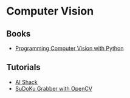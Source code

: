 # Computer Vision

## Books

- [Programming Computer Vision with Python](http://programmingcomputervision.com/downloads/ProgrammingComputerVision_CCdraft.pdf)

## Tutorials

- [AI Shack](http://aishack.in/)
- [SuDoKu Grabber with OpenCV](http://aishack.in/tutorials/sudoku-grabber-opencv-plot/)